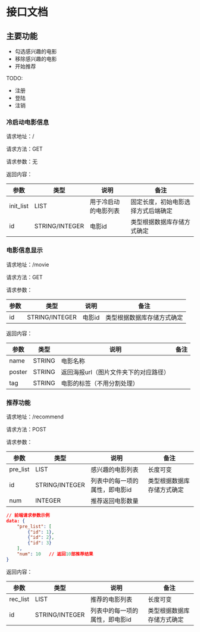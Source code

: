 # 接口文档

## 主要功能

- 勾选感兴趣的电影
- 移除感兴趣的电影
- 开始推荐

TODO: 

- 注册
- 登陆
- 注销

### 冷启动电影信息

请求地址：/

请求方法：GET

请求参数：无

返回内容：

| 参数      | 类型           | 说明                 | 备注                               |
| --------- | -------------- | -------------------- | ---------------------------------- |
| init_list | LIST           | 用于冷启动的电影列表 | 固定长度，初始电影选择方式后端确定 |
| id        | STRING/INTEGER | 电影id               | 类型根据数据库存储方式确定         |

### 电影信息显示

请求地址：/movie

请求方法：GET

请求参数：

| 参数 | 类型           | 说明   | 备注                       |
| ---- | -------------- | ------ | -------------------------- |
| id   | STRING/INTEGER | 电影id | 类型根据数据库存储方式确定 |

返回内容：

| 参数   | 类型   | 说明                                  | 备注 |
| ------ | ------ | ------------------------------------- | ---- |
| name   | STRING | 电影名称                              |      |
| poster | STRING | 返回海报url（图片文件夹下的对应路径） |      |
| tag    | STRING | 电影的标签（不用分割处理）            |      |

### 推荐功能

请求地址：/recommend

请求方法：POST

请求参数：

| 参数     | 类型           | 说明                           | 备注                       |
| -------- | -------------- | ------------------------------ | -------------------------- |
| pre_list | LIST           | 感兴趣的电影列表               | 长度可变                   |
| id       | STRING/INTEGER | 列表中的每一项的属性，即电影id | 类型根据数据库存储方式确定 |
| num      | INTEGER        | 推荐返回电影数量               |                            |

```json
// 前端请求参数示例
data: {
    "pre_list": [
        {"id": 1},
        {"id": 2},
        {"id": 3}
    ],
    "num": 10	// 返回10部推荐结果
}
```

返回内容：

| 参数     | 类型           | 说明                           | 备注                       |
| -------- | -------------- | ------------------------------ | -------------------------- |
| rec_list | LIST           | 推荐的电影列表                 | 长度可变                   |
| id       | STRING/INTEGER | 列表中的每一项的属性，即电影id | 类型根据数据库存储方式确定 |

